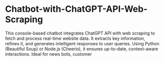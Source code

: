 # Chatbot-with-ChatGPT-API-Web-Scraping
This console-based chatbot integrates ChatGPT API with web scraping to fetch and process real-time website data. It extracts key information, refines it, and generates intelligent responses to user queries. Using Python (Beautiful Soup) or Node.js (Cheerio), it ensures up-to-date, context-aware interactions. Ideal for news bots, customer 
